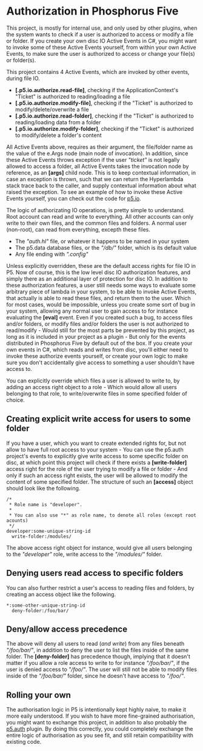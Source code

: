 Authorization in Phosphorus Five
===============

This project, is mostly for internal use, and only used by other plugins, when the system wants to check if a user is authorized
to access or modify a file or folder. If you create your own disc IO Active Events in C#, you might want to invoke some of these
Active Events yourself, from within your own Active Events, to make sure the user is authorized to access or change your file(s)
or folder(s).

This project contains 4 Active Events, which are invoked by other events, during file IO.

* __[.p5.io.authorize.read-file]__, checking if the ApplicationContext's "Ticket" is authorized to reading/loading a file
* __[.p5.io.authorize.modify-file]__, checking if the "Ticket" is authorized to modify/delete/overwrite a file
* __[.p5.io.authorize.read-folder]__, checking if the "Ticket" is authorized to reading/loading data from a folder
* __[.p5.io.authorize.modify-folder]__, checking if the "Ticket" is authorized to modify/delete a folder's content

All Active Events above, requires as their argument, the file/folder name as the value of the e.Args node (main node of invocation). In addition, since these
Active Events throws exception if the user _"ticket"_ is not legally allowed to access a folder, all Active Events takes the invocation node by reference,
as an **[args]** child node. This is to keep contextual information, in case an exception is thrown, such that we can return the Hyperlambda stack trace
back to the caller, and supply contextual information about what raised the exception.
To see an example of how to invoke these Active Events yourself, you can check out the code for [p5.io](/plugins/p5.io/).

The logic of authorizating IO operations, is pretty simple to understand. Root account can read and write to everything. All other accounts can only write
to their own files, and the common files and folders. A normal user (non-root), can read from everything, excepth these files.

* The _"auth.hl"_ file, or whatever it happens to be named in your system
* The p5.data database files, or the _"/db/"_ folder, which is its default value
* Any file ending with _".config"_

Unless explicitly overridden, these are the default access rights for file IO in P5. 
Now of course, this is the low level disc IO authorization features, and simply there as an additional layer of protection for disc IO. In addition
to these authorization features, a user still needs some ways to evaluate some arbitrary piece of lambda in your system, to be able to invoke Active
Events, that actually is able to read these files, and return them to the user. Which for most cases, would be impossible, unless you create some sort
of bug in your system, allowing any normal user to gain access to for instance evaluating the **[eval]** event.
Even if you created such a bug, to access files and/or folders, or modify files and/or folders the user is not authorized to read/modify -
Would still for the most parts be prevented by this project, as long as it is included in your project as a plugin - But only for the events distributed 
in Phosphorus Five by default out of the box. If you create your own events in C#, which reads and writes from disc, you'll either need to invoke these 
authorize events yourself, or create your own logic to make sure you don't accidentally give access to something a user shouldn't have access to.

You can explicitly override which files a user is allowed to write to, by adding an access right object to a role - Which would allow all users belonging 
to that role, to write/overwrite files in some specified folder of choice.

## Creating explicit write access for users to some folder

If you have a user, which you want to create extended rights for, but not allow to have full root access to your system - You can use the p5.auth project's
events to explicitly give write access to some specific folder on disc, at which point this project will check if there exists a **[write-folder]**
access right for the role of the user trying to modify a file or folder - And only if such an access right exists, the user will be allowed to modify the
content of some specified folder. The structure of such an **[access]** object should look like the following.

```
/*
 * Role name is "developer".
 *
 * You can also use "*" as role name, to denote all roles (except root acounts)
 */
developer:some-unique-string-id
  write-folder:/modules/
```

The above access right object for instance, would give all users belonging to the *"developer"* role, write access to the _"/modules/"_ folder.

## Denying users read access to specific folders

You can also further restrict a user's access to reading files and folders, by creating an access object like the following.

```
*:some-other-unique-string-id
  deny-folder:/foo/bar/
```

## Deny/allow access precedence

The above will deny all users to read (*and write*) from any files beneath _"/foo/bar/"_, in addition to deny the
user to list the files inside of the same folder. The **[deny-folder]** has precedence though, implying that it doesn't matter if you allow
a role access to write to for instance _"/foo/bar/"_, if the user is denied access to _"/foo/"_. The user will still not be able to modify files inside
of the _"/foo/bar/"_ folder, since he doesn't have access to _"/foo/"_.

## Rolling your own

The authorisation logic in P5 is intentionally kept highly naive, to make it more eaily understood. If you wish to have more fine-grained authorisation,
you might want to exchange this project, in addition to also probably the [p5.auth](/plugins/extras/p5.auth) plugin. By doing this correctly, you could 
completely exchange the entire logic of authorisation as you see fit, and still retain compatibility with existing code.
